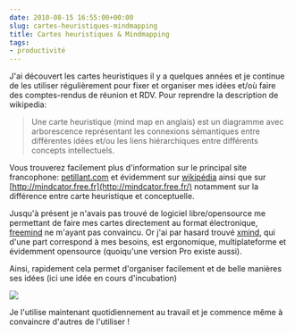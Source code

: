 ```yaml
---
date: 2010-08-15 16:55:00+00:00
slug: cartes-heuristiques-mindmapping
title: Cartes heuristiques & Mindmapping
tags:
- productivité
---
```


J'ai découvert les cartes heuristiques il y a quelques années et je continue de les utiliser régulièrement pour fixer et organiser mes idées et/où faire des comptes-rendus de réunion et RDV. Pour reprendre la description de wikipedia:


>Une carte heuristique (mind map en anglais) est un diagramme avec arborescence représentant les connexions sémantiques entre différentes idées et/ou les liens hiérarchiques entre différents concepts intellectuels.


Vous trouverez facilement plus d'information sur le principal site francophone: [petillant.com](http://www.petillant.com/) et évidemment sur [wikipédia](http://fr.wikipedia.org/wiki/Carte_heuristique) ainsi que sur [http://mindcator.free.fr](http://mindcator.free.fr/) notamment sur la différence entre carte heuristique et conceptuelle.

Jusqu'à présent je n'avais pas trouvé de logiciel libre/opensource me permettant de faire mes cartes directement au format électronique, [freemind](http://freemind.sourceforge.net/) ne m'ayant pas convaincu. Or j'ai par hasard trouvé [xmind](http://www.xmind.net/), qui d'une part correspond à mes besoins, est ergonomique, multiplateforme et évidemment opensource (quoiqu'une version Pro existe aussi).

Ainsi, rapidement cela permet d'organiser facilement et de belle manières ses idées (ici une idée en cours d'incubation)


[![](http://lh4.ggpht.com/_RTJjPWCgPV8/TGgah02IsEI/AAAAAAAAGWc/Pdt1WKMiaYA/s400/xtheque.png)](http://lh4.ggpht.com/_RTJjPWCgPV8/TGgah02IsEI/AAAAAAAAGWc/Pdt1WKMiaYA/s800/xtheque.png)


Je l'utilise maintenant quotidiennement au travail et je commence même à convaincre d'autres de l'utiliser !
